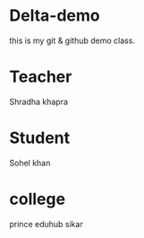 # Delta-demo
this is my git &amp; github demo class.

# Teacher
Shradha khapra

# Student
Sohel khan

# college
prince eduhub sikar
